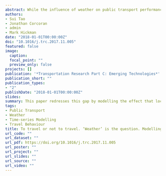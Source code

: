 ```yaml
---
abstract: While the influence of weather on public transport performance and ridership has been the topic for some research, the real-time response of transit usage to variations in weather conditions is yet to be fully understood. This paper redresses this gap by modelling the effect that local weather conditions exert on hourly bus ridership in sub-tropical Brisbane, Australia. Drawing on a transit smart card data set and detailed weather measurements, a suite of time-series regression models are computed to capture the concurrent and lagged effects that weather conditions exert on bus ridership. Our findings highlight that changes in particularly temperature and rainfall were found to induce significant hour-to-hour changes in bus ridership, with such effects varying markedly across both a 24 h period and the transit network. These results are important for public transport service operations in their capacity to inform timely responses to real-time changes in passengers’ travel demand induced by the onset of particular weather conditions.
authors:
- Sui Tao
- Jonathan Corcoran
- admin
- Mark Hickman
date: "2018-01-01T00:00:00Z"
doi: "10.1016/j.trc.2017.11.005"
featured: false
image:
  caption: 
  focal_point: ""
  preview_only: false
projects: []
publication: '*Transportation Research Part C: Emerging Technologies*'
publication_short: ""
publication_types:
- "2"
publishDate: "2018-01-01T00:00:00Z"
slides: 
summary: This paper redresses this gap by modelling the effect that local weather conditions exert on hourly bus ridership in sub-tropical Brisbane, Australia.
tags:
- Public Transport
- Weather
- Time-series Modelling
- Travel Behaviour
title: To travel or not to travel. ‘Weather’ is the question. Modelling the effect of local weather conditions on bus ridership
url_code: ""
url_dataset: ""
url_pdf: https://doi.org/10.1016/j.trc.2017.11.005
url_poster: ""
url_project: ""
url_slides: ""
url_source: ""
url_video: ""
---
```


